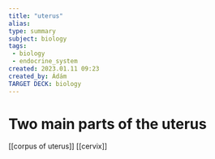 ```yaml
---
title: "uterus"
alias: 
type: summary
subject: biology
tags:
 - biology
 - endocrine_system
created: 2023.01.11 09:23
created_by: Ádám
TARGET DECK: biology 
---
```

# Two main parts of the uterus 
[[corpus of uterus]] 
[[cervix]]

